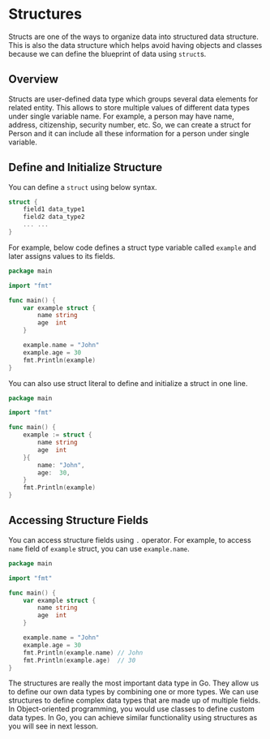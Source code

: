 # Structures

Structs are one of the ways to organize data into structured data structure. This is also the data structure which helps avoid having objects and classes because we can define the blueprint of data using `struct`s.

## Overview

Structs are user-defined data type which groups several data elements for related entity. This allows to store multiple values of different data types under single variable name. For example, a person may have name, address, citizenship, security number, etc. So, we can create a struct for Person and it can include all these information for a person under single variable.

## Define and Initialize Structure

You can define a `struct` using below syntax.

```go
struct {
	field1 data_type1
	field2 data_type2
	... ...
}
```

For example, below code defines a struct type variable called `example` and later assigns values to its fields.

```go
package main

import "fmt"

func main() {
	var example struct {
		name string
		age  int
	}

	example.name = "John"
	example.age = 30
	fmt.Println(example)
}
```

You can also use struct literal to define and initialize a struct in one line.

```go
package main

import "fmt"

func main() {
    example := struct {
        name string
        age  int
    }{
        name: "John",
        age:  30,
    }
    fmt.Println(example)
}
```

## Accessing Structure Fields

You can access structure fields using `.` operator. For example, to access `name` field of `example` struct, you can use `example.name`.

```go
package main

import "fmt"

func main() {
    var example struct {
        name string
        age  int
    }

    example.name = "John"
    example.age = 30
    fmt.Println(example.name) // John
	fmt.Println(example.age)  // 30
}
```

The structures are really the most important data type in Go. They allow us to define our own data types by combining one or more types. We can use structures to define complex data types that are made up of multiple fields. In Object-oriented programming, you would use classes to define custom data types. In Go, you can achieve similar functionality using structures as you will see in next lesson.